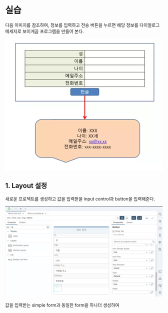 # 실습

다음 이미지를 참조하여, 정보를 입력하고 전송 버튼을 누르면 해당 정보를 다이얼로그 메세지로 보이게끔 프로그램을 만들어 본다. 

![](.gitbook/assets/image%20%28621%29.png)



## 1. Layout 설정 

새로운 프로젝트를 생성하고 값을 입력받을 input control과 button을 입력해준다. 

![](.gitbook/assets/image%20%28589%29.png)



값을 입력받는 simple form과 동일한 form을 하나더 생성하여 

